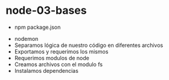 # node-03-bases

- npm package.json

* nodemon
* Separamos lógica de nuestro código en diferentes archivos
* Exportamos y requerimos los mismos
* Requerimos modulos de node
* Creamos archivos con el modulo fs
* Instalamos dependencias
